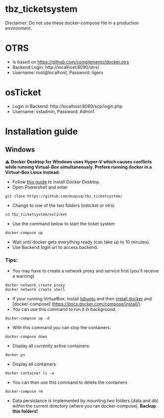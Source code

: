 # tbz_ticketsystem

Disclaimer: Do not use these docker-compose file in a production environment. 

# OTRS
 - Is based on https://github.com/complemento/docker.otrs
 - Backend Login: http://localhost:8090/otrs/
 - Username: root@localhost, Password: ligero


# osTicket
 - Login in Backend: http://localhost:8080/scp/login.php
 - Username: ostadmin, Password: Admin1

# Installation guide
## Windows
:warning: **Docker Desktop for Windows uses Hyper-V which causes conflicts while running Virtual-Box simultaneously. Prefere running docker in a Virtual-Box Linux instead.**
 - Follow [this guide](https://docs.docker.com/docker-for-windows/install/) to install Docker Desktop.
 - Open Powershell and enter
 ```shell
git clone https://github.com/muqiuq/tbz_ticketsystem/
```
 - Change to one of the two folders (osticket or otrs)
 ```shell
cd tbz_ticketsystem/osticket
```
 - Use the command below to start the ticket system
 ```shell
docker-compose up
```
 - Wait until docker gets everything ready (can take up to 10 minutes).
 - Use Backend login url to access backend. 

### Tips:
 - You may have to create a network proxy and service first (you'll receive a warning)
 ```shell
docker network create proxy
docker network create shell
```
 - If your running VirtualBox: Install [lubuntu](https://lubuntu.net/) and then [install docker](https://docs.docker.com/engine/install/ubuntu/) and [docker-compose] (https://docs.docker.com/compose/install/).
 - You can use this command to run it in background. 
```shell
docker-compose up -d
```
 - With this command you can stop the containers.
```shell
docker-compose down
```
 - Display all currently active containers:
```shell
docker ps
```
 - Display all containers
```shell
docker container ls -a
```
 - You can then use this command to delete the containers
```shell
docker-compose rm
```
 - Data persistance is implemented by mounting two folders (data and db) within the current directory (where you ran docker-compose). **Backup this folders!**
